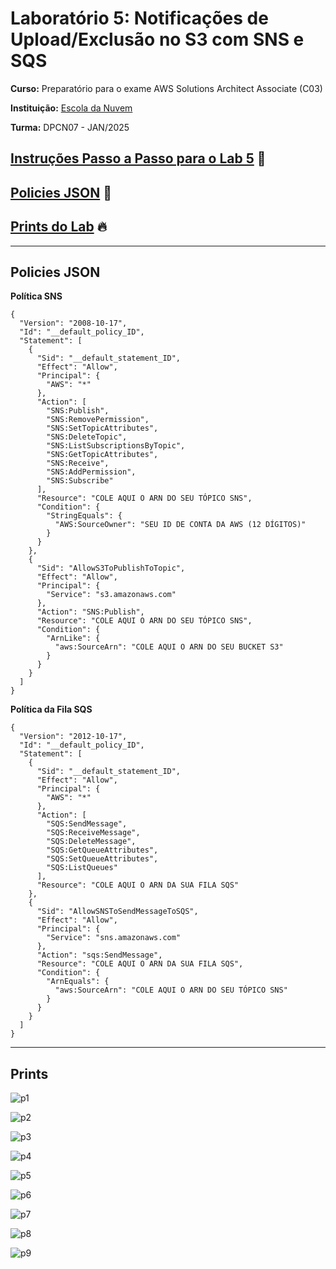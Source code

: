 # Laboratório 5: Notificações de Upload/Exclusão no S3 com SNS e SQS

**Curso:** Preparatório para o exame AWS Solutions Architect Associate (C03)


**Instituição:** [Escola da Nuvem](https://escoladanuvem.org/)


**Turma:** DPCN07 - JAN/2025

## [Instruções Passo a Passo para o Lab 5](LAB05%20-%20SQS%20e%20SNS/Lab%205.%20Integração%20e%20Mensageria%20com%20SQS%20e%20SNS%20-%20Passo%20a%20Passo%20Detalhado.pdf) 📜
## [Policies JSON](#policies-json) 📑
## [Prints do Lab](#prints) 🔥

---

## Policies JSON

**Política SNS**
```yam
{
  "Version": "2008-10-17",
  "Id": "__default_policy_ID",
  "Statement": [
    {
      "Sid": "__default_statement_ID",
      "Effect": "Allow",
      "Principal": {
        "AWS": "*"
      },
      "Action": [
        "SNS:Publish",
        "SNS:RemovePermission",
        "SNS:SetTopicAttributes",
        "SNS:DeleteTopic",
        "SNS:ListSubscriptionsByTopic",
        "SNS:GetTopicAttributes",
        "SNS:Receive",
        "SNS:AddPermission",
        "SNS:Subscribe"
      ],
      "Resource": "COLE AQUI O ARN DO SEU TÓPICO SNS",
      "Condition": {
        "StringEquals": {
          "AWS:SourceOwner": "SEU ID DE CONTA DA AWS (12 DÍGITOS)"
        }
      }
    },
    {
      "Sid": "AllowS3ToPublishToTopic",
      "Effect": "Allow",
      "Principal": {
        "Service": "s3.amazonaws.com"
      },
      "Action": "SNS:Publish",
      "Resource": "COLE AQUI O ARN DO SEU TÓPICO SNS",
      "Condition": {
        "ArnLike": {
          "aws:SourceArn": "COLE AQUI O ARN DO SEU BUCKET S3"
        }
      }
    }
  ]
}
```

**Política da Fila SQS**
```yam
{
  "Version": "2012-10-17",
  "Id": "__default_policy_ID",
  "Statement": [
    {
      "Sid": "__default_statement_ID",
      "Effect": "Allow",
      "Principal": {
        "AWS": "*"
      },
      "Action": [
        "SQS:SendMessage",
        "SQS:ReceiveMessage",
        "SQS:DeleteMessage",
        "SQS:GetQueueAttributes",
        "SQS:SetQueueAttributes",
        "SQS:ListQueues"
      ],
      "Resource": "COLE AQUI O ARN DA SUA FILA SQS"
    },
    {
      "Sid": "AllowSNSToSendMessageToSQS",
      "Effect": "Allow",
      "Principal": {
        "Service": "sns.amazonaws.com"
      },
      "Action": "sqs:SendMessage",
      "Resource": "COLE AQUI O ARN DA SUA FILA SQS",
      "Condition": {
        "ArnEquals": {
          "aws:SourceArn": "COLE AQUI O ARN DO SEU TÓPICO SNS"
        }
      }
    }
  ]
}
```

---

## Prints

![p1](https://github.com/user-attachments/assets/810323f8-342f-448a-8f38-45e94cfbfce0)

![p2](https://github.com/user-attachments/assets/5530655f-b715-4efa-b6ea-708bdaa61e89)

![p3](https://github.com/user-attachments/assets/f66fc641-7763-44dc-9789-bc99e71c47f9)

![p4](https://github.com/user-attachments/assets/a65d51ff-58a6-4c0b-be29-e60117d6db40)

![p5](https://github.com/user-attachments/assets/d0dc7fde-8e4c-4ee8-9f06-30d0aeb6e98b)

![p6](https://github.com/user-attachments/assets/56f1cd40-9a79-48ed-9ef2-3ef5ab107c70)

![p7](https://github.com/user-attachments/assets/b00cabc6-5a6a-4704-84cb-7c9bb2853483)

![p8](https://github.com/user-attachments/assets/1e830669-2892-4fca-b703-dbc2910105d4)

![p9](https://github.com/user-attachments/assets/da403579-3099-4771-88ac-5bc41225ac57)

